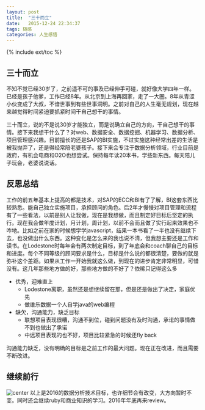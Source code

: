 ```yaml
---
layout: post
title:  "三十而立"
date:   2015-12-24 22:34:37
tags: 随感 
categories: 人生感悟
---
```

{% include ext/toc %}

## 三十而立
不知不觉已经30岁了，之前遥不可的事及已经伸手可碰，就好像大学四年一样。已经是孩子他爹，工作已经8年。从北京到上海再回家，走了一大圈。8年从青涩小伙变成了大叔，不谙世事到有些世事洞明。之前对自己的人生毫无规划，现在越来越觉得时间紧迫要抓紧时间干自己想干的事情。

三十而立，说的不是说30岁才能独立，而是说确立自己的方向，干自己想干的事情。接下来我想干什么了？对web、数据安全、数据挖掘、机器学习、数据分析、项目管理感兴趣。目前擅长的还是SAP的BI实施，不过实施这种经常出差的生活是被我抛弃了，还是得经常陪老婆孩子。接下来会专注于数据分析领域，行业目前是政府，有机会电商和O2O也想尝试。保持每年读20本书，学些新东西。每天陪儿子玩会，老婆说说话。

## 反思总结
工作的前五年基本上提高的都是技术，对SAP的ECC和BI有了了解，BI这套东西比较熟悉。能自己独立实施项目，承担顾问的角色。后2年才慢慢对项目管理和流程有了一些看法，以前是别人让我做，现在是我想做，而且制定好目标后坚定的执行。现在我会做年度计划，月计划，周计划，以前不会而且做了实行起来效果也不咋地。比如之前在家的时候想学学javascript，结果一本书看了一半也没有继续下去，也没做出什么东西。这种变化是怎么来的我也说不清，但我想主要还是工作和读书。在Lodestone时每年会有两次制定目标，到了年底会和coach聊自己的目标和进度。每个不同等级的顾问要求是什么，目标是什么说的都很清楚，要做的就是弥补这个差距。如果从工作一开始我就这么做，到现在的进步肯定非常明显，可惜没有。这几年那些地方做的好，那些地方做的不好了？依稀只记得这么多

- 优秀，迎难直上
    + Lodestone离职，虽然还是想继续留在那，但是还是做出了决定，家庭优先
    + 做维乐数据一个人自学java的web编程
- 缺欠，沟通能力，缺乏目标
    + 联想项目表现很糟，沟通不到位，碰到问题没有及时沟通，承诺的事情做不到也做出了承诺
    + 中远项目表现的也不好，项目比较紧急的时候还fly back

沟通能力缺乏，没有明确的目标是之前工作的最大问题。现在正在改进，而且需要不断改进。

## 继续前行
![center](http://7xowry.com1.z0.glb.clouddn.com/%E7%9B%AE%E6%A0%87.png "目标")
以上是2016的数据分析技术目标，也许细节会有改变，大方向暂时不变。同时还会继续ruby和商业知识的学习。2016年年底再来review。
